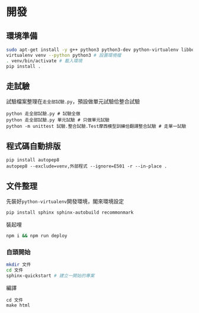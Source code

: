 # 開發

## 環境準備
```bash
sudo apt-get install -y g++ python3 python3-dev python-virtualenv libboost-all-dev # Ubuntu/Mint 安裝指令
virtualenv venv --python python3 # 設置環境檔
. venv/bin/activate # 載入環境
pip install .
```

## 走試驗
試驗檔案整理在`走全部試驗.py`，預設做單元試驗佮整合試驗
```
python 走全部試驗.py # 試驗全做 
python 走全部試驗.py 單元試驗 # 只做單元試驗 
python -m unittest 試驗.整合試驗.Test摩西模型訓練佮翻譯整合試驗 # 走單一試驗
```

## 程式碼自動排版
```
pip install autopep8
autopep8 --exclude=venv,外部程式 --ignore=E501 -r --in-place .
```

## 文件整理
先裝好`python-virtualenv`開發環境，閣來環境設定
```bash
pip install sphinx sphinx-autobuild recommonmark
```
裝起哩
```bash
npm i && npm run deploy
```

### 自頭開始
```bash
mkdir 文件
cd 文件
sphinx-quickstart # 建立一開始的專案
```
編譯
```
cd 文件
make html
```
